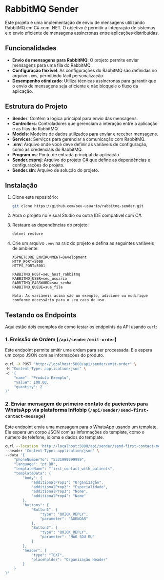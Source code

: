 # RabbitMQ Sender

Este projeto é uma implementação de envio de mensagens utilizando RabbitMQ em C# com .NET. O objetivo é permitir a integração de sistemas e o envio eficiente de mensagens assíncronas entre aplicações distribuídas.

## Funcionalidades

- **Envio de mensagens para RabbitMQ**: O projeto permite enviar mensagens para uma fila do RabbitMQ.
- **Configuração flexível**: As configurações do RabbitMQ são definidas no arquivo `.env`, permitindo fácil personalização.
- **Desempenho otimizado**: Utiliza técnicas assíncronas para garantir que o envio de mensagens seja eficiente e não bloqueie o fluxo da aplicação.

## Estrutura do Projeto

- **Sender**: Contém a lógica principal para envio das mensagens.
- **Controllers**: Controladores que gerenciam a interação entre a aplicação e as filas do RabbitMQ.
- **Models**: Modelos de dados utilizados para enviar e receber mensagens.
- **Services**: Serviços para gerenciar a comunicação com RabbitMQ.
- **.env**: Arquivo onde você deve definir as variáveis de configuração, como as credenciais do RabbitMQ.
- **Program.cs**: Ponto de entrada principal da aplicação.
- **Sender.csproj**: Arquivo do projeto C# que define as dependências e configurações do projeto.
- **Sender.sln**: Arquivo de solução do projeto.

## Instalação

1.  Clone este repositório:

    ```bash
    git clone https://github.com/seu-usuario/rabbitmq-sender.git
    ```

2.  Abra o projeto no Visual Studio ou outra IDE compatível com C#.

3.  Restaure as dependências do projeto:

    ```bash
    dotnet restore
    ```

4.  Crie um arquivo `.env` na raiz do projeto e defina as seguintes variáveis de ambiente:

    ```
    ASPNETCORE_ENVIRONMENT=Development
    HTTP_PORT=5000
    HTTPS_PORT=5001

    RABBITMQ_HOST=seu_host_rabbitmq
    RABBITMQ_USER=seu_usuario
    RABBITMQ_PASSWORD=sua_senha
    RABBITMQ_QUEUE=sua_fila
    ```

        Nota: As variáveis acima são um exemplo, adicione ou modifique conforme necessário para o seu caso de uso.

## Testando os Endpoints

Aqui estão dois exemplos de como testar os endpoints da API usando `curl`:

### 1. Emissão de Ordem (`/api/sender/emit-order`)

Este endpoint permite emitir uma ordem para ser processada. Ele espera um corpo JSON com as informações do produto.

```bash
curl -X POST "http://localhost:5000/api/sender/emit-order" \
-H "Content-Type: application/json" \
-d '{
    "name": "Produto Exemplo",
    "value": 100.00,
    "quantity": 2
}'
```
### 2. Enviar mensagem de primeiro contato de pacientes para WhatsApp via plataforma Inflobip (`/api/sender/send-first-contact-message`)

Este endpoint envia uma mensagem para o WhatsApp usando um template. Ele espera um corpo JSON com as informações do template, como o número de telefone, idioma e dados do template.

```bash
curl --location 'http://localhost:5000/api/sender/send-first-contact-message' \
--header 'Content-Type: application/json' \
--data '{
    "phoneNumberTo": "5531999999999",
    "language": "pt_BR",
    "templateName": "first_contact_with_patients",
    "templateData": {
        "body": {
            "additionalProp1": "Organização",
            "additionalProp2": "Especialidade",
            "additionalProp3": "Nome",
            "additionalProp4": "Nome"
        },
        "buttons": {
            "Button1": {
                "type": "QUICK_REPLY",
                "parameter": "AGENDAR"
            },
            "Button2": {
                "type": "QUICK_REPLY",
                "parameter": "NÃO SOU EU"
            }
        },
        "header": {
            "type": "TEXT",
            "placeholder": "Organização Header"
        }
    }
}'
```
